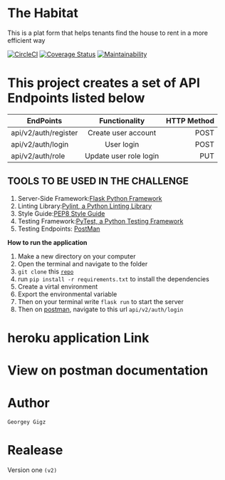 # The Habitat
This is a plat form that helps tenants find the house to rent in a more efficient way

[![CircleCI](https://circleci.com/gh/Georgeygigz/the-habitat/tree/ft-setup-project-168102849.svg?style=svg)](https://circleci.com/gh/Georgeygigz/the-habitat/tree/ft-setup-project-168102849) [![Coverage Status](https://coveralls.io/repos/github/Georgeygigz/the-habitat/badge.svg?branch=ft-setup-project-168102849)](https://coveralls.io/github/Georgeygigz/the-habitat?branch=ft-setup-project-168102849) [![Maintainability](https://api.codeclimate.com/v1/badges/b5d06a15a2f52386c419/maintainability)](https://codeclimate.com/github/Georgeygigz/the-habitat/maintainability)


# This project creates a set of API Endpoints listed below
| EndPoints       | Functionality  | HTTP Method  |
| ------------- |:-------------:| -----:|
| api/v2/auth/register|Create user account|POST|
| api/v2/auth/login|User login |POST|
| api/v2/auth/role|Update user role login |PUT|

## TOOLS TO BE USED IN THE CHALLENGE
1. Server-Side Framework:[Flask Python Framework](http://flask.pocoo.org/)
2. Linting Library:[Pylint, a Python Linting Library](https://www.pylint.org/)
3. Style Guide:[PEP8 Style Guide](https://www.python.org/dev/peps/pep-0008/)
4. Testing Framework:[PyTest, a Python Testing Framework](https://docs.pytest.org/en/latest/)
5. Testing Endpoints: [PostMan](https://www.getpostman.com/)

**How to run the application**
 1. Make a new directory on your computer
 2. Open the terminal and navigate to the folder
 3. `git clone` this  <code>[repo](https://github.com/Georgeygigz/store-manager-api/)</code>
 4.  run `pip install -r requirements.txt` to install the dependencies
 5.  Create a virtal environment
 6.  Export the environmental variable
 7.  Then on your terminal write ```flask run``` to start the server
 8. Then on [postman](https://www.getpostman.com/), navigate to this url `api/v2/auth/login`


# heroku application Link

# View on postman documentation

# Author
`Georgey Gigz`

# Realease 
 Version one `(v2)`
